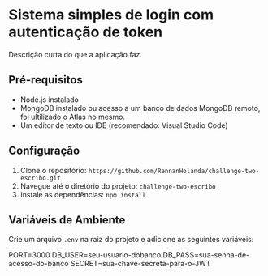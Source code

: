 # Sistema simples de login com autenticação de token

Descrição curta do que a aplicação faz.

## Pré-requisitos

- Node.js instalado
- MongoDB instalado ou acesso a um banco de dados MongoDB remoto, foi ultilizado o Atlas no mesmo.
- Um editor de texto ou IDE (recomendado: Visual Studio Code)

## Configuração

1. Clone o repositório: `https://github.com/RennanHolanda/challenge-two-escribo.git`
2. Navegue até o diretório do projeto: `challenge-two-escribo`
3. Instale as dependências: `npm install`

## Variáveis de Ambiente

Crie um arquivo `.env` na raiz do projeto e adicione as seguintes variáveis:

PORT=3000
DB_USER=seu-usuario-dobanco
DB_PASS=sua-senha-de-acesso-do-banco
SECRET=sua-chave-secreta-para-o-JWT

